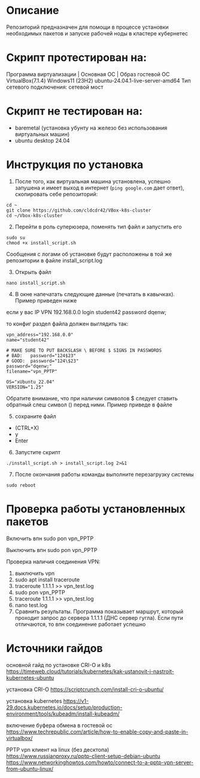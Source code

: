 # Описание
Репозиторий предназначен для помощи в процессе установки необходимых пакетов и запуске рабочей ноды в кластере кубернетес

# Скрипт протестирован на:
Программа виртуализации      |      Основная ОС       |         Образ гостевой ОС
  VirtualBox(7.1.4)               Windows11 (23H2)        ubuntu-24.04.1-live-server-amd64 
Тип сетевого подключения: сетевой мост

# Скрипт не тестирован на:
- baremetal (установка убунту на железо без использования виртуальных машин)
- ubuntu desktop 24.04

# Инструкция по установка
1) После того, как виртуальная машина установлена, успешно запушена и имеет выход в интернет (`ping google.com` дает ответ), скопировать себе репозиторий:
```
cd ~
git clone https://github.com/cldcdr42/VBox-k8s-cluster
cd ~/Vbox-k8s-cluster
```

2) Перейти в роль суперюзера, поменять тип файл и запустить его
```
sudo su
chmod +x install_script.sh
```

Сообщения с логами об установке будут расположены в той же репозитории в файле install_script.log

3) Открыть файл 

```
nano install_script.sh
```

4) В окне напечатать следующие данные (печатать в кавычках). Пример приведен ниже

если у вас 
IP VPN 192.168.0.0
login student42
password dqenw;

то конфиг раздел файла должен выглядить так:
```
vpn_address="192.168.0.0"
name="student42"

# MAKE SURE TO PUT BACKSLASH \ BEFORE $ SIGNS IN PASSWORDS
# BAD:   password="124$23"
# GOOD:  password="124\$23"
password="dqenw;"
filename="vpn_PPTP"

OS="xUbuntu_22.04"
VERSION="1.25"
``` 
Обратите внимание, что при наличии символов $ следует ставить обратный слеш символ (\) перед ними. Пример приведе в файле 


5) сохраните файл
- (CTRL+X)
- y
- Enter


6) Запустите скрипт 
```
./install_script.sh > install_script.log 2>&1
```

7) После окончания работы команды выполните перезагрузку системы
```
sudo reboot
```

# Проверка работы установленных пакетов

Включить впн
sudo pon vpn_PPTP

Выключить впн
sudo pon vpn_PPTP

Проверка наличия соединения VPN:
1) выключить vpn
2) sudo apt install traceroute
3) traceroute 1.1.1.1 >> vpn_test.log
4) sudo pon vpn_PPTP
5) traceroute 1.1.1.1 >> vpn_test.log
6) nano test.log
7) Сравнить результаты. Программа показывает маршрут, который проходит запрос до сервера 1.1.1.1 (ДНС сервер гугла). Если пути отличаются, то впн соединение работает успешно 

# Источники гайдов
основной гайд по установке CRI-O и k8s
https://timeweb.cloud/tutorials/kubernetes/kak-ustanovit-i-nastroit-kubernetes-ubuntu

установка CRI-O
https://scriptcrunch.com/install-cri-o-ubuntu/

установка kubernetes
https://v1-29.docs.kubernetes.io/docs/setup/production-environment/tools/kubeadm/install-kubeadm/

включение буфера обмена в гостевой ос
https://www.techrepublic.com/article/how-to-enable-copy-and-paste-in-virtualbox/

PPTP vpn клиент на linux (без десктопа)
https://www.russianproxy.ru/pptp-client-setup-debian-ubuntu
https://www.networkinghowtos.com/howto/connect-to-a-pptp-vpn-server-from-ubuntu-linux/
